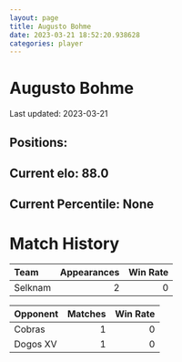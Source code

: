 ```yaml
---  
layout: page  
title: Augusto Bohme  
date: 2023-03-21 18:52:20.938628  
categories: player  
---
```

# Augusto Bohme


Last updated: 2023-03-21
## Positions: 

## Current elo: 88.0

## Current Percentile: None

# Match History


| Team    |   Appearances |   Win Rate |
|:--------|--------------:|-----------:|
| Selknam |             2 |          0 |

| Opponent   |   Matches |   Win Rate |
|:-----------|----------:|-----------:|
| Cobras     |         1 |          0 |
| Dogos XV   |         1 |          0 |